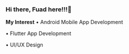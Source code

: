 ### Hi there, Fuad here!!!👋

**My Interest**
•	Android Mobile App Development

•	Flutter App Development

•	UI/UX Design


